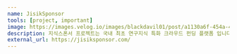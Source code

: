 ```yaml
---
name: JisikSponsor
tools: [project, important]
image: https://images.velog.io/images/blackdavil01/post/a1130a6f-454a-47ff-aa99-ee4de0172136/%EC%8A%A4%ED%81%AC%EB%A6%B0%EC%83%B7,%202022-01-19%2011-09-01.png
description: 지식스폰서 프로젝트는 국내 최초 연구지식 특화 크라우드 펀딩 플랫폼 입니다.
external_url: https://jisiksponsor.com/
---
```

